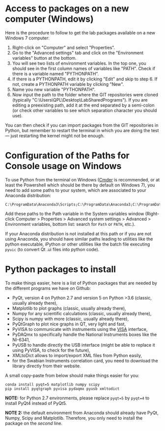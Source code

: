 # Access to packages on a new computer (Windows)

Here is the procedure to follow to get the lab packages available on a new Windows 7 computer:

1. Right-click on "Computer" and select "Properties".
2. Go to the "Advanced settings" tab and click on the "Environment variables" button at the bottom.
3. You will see two lists of environment variables. In the top one, you should see in the first column names of variables like "PATH". Check if there is a variable named "PYTHONPATH". 
4. If there is a PYTHONPATH, edit it by clicking "Edit" and skip to step 6. If not, create a PYTHONPATH variable by clicking "New".
5. Name you new variable "PYTHONPATH".
6. Now input the path to the folder where the GIT repositories were cloned (typically "C:\Users\QPL\Desktop\LabSharedPrograms\"). If you are editing a preexisting path, add it at the end separated by a semi-colon (or check other variables to see which separation character you should use).

You can then check if you can import packages from the GIT repositories in Python, but remember to restart the terminal in which you are doing the test — just restarting the kernel might not be enough. 

# Configuration of the Paths for Console usage on Windows

To use Python from the terminal on Windows ([Cmder](http://cmder.net/) is recommended, or at least the Powershell which should be there by default on Windows 7), you need to add some paths to your system, which are associated to your Anaconda distribution:
```
C:\ProgramData\Anaconda3\Scripts;C:\ProgramData\Anaconda3;C:\ProgramData\Anaconda3\Library\bin
```

Add these paths to the Path variable in the System variables window (Right-click Computer > Properties > Advanced system settings > Advanced > Environment variables, bottom list: search for `Path` or `PATH`, etc.). 

If your Anaconda distribution is not installed at this path or if you are not using Anaconda, you should have similar paths leading to utilities like the python executable, iPython or other utilities like the batch file executing `pyuic` (to convert Qt .ui files into python code).


# Python packages to install

To make things easier, here is a list of Python packages that are needed by the different programs we have on Github:

- PyQt, version 4 on Python 2.7 and version 5 on Python >3.6 (classic, usually already there),
- Matplotlib to plot graphs (classic, usually already there),
- Numpy for any scientific calculations (classic, usually already there),
- Scipy is numpy with more (classic, usually already there),
- PyQtGraph to plot nice graphs in QT, very light and fast,
- PyVISA to communicate with instruments using the [VISA](https://en.wikipedia.org/wiki/Virtual_instrument_software_architecture) interface,
- PyDAQmx to specifically handle the National Instruments boxes like the NI-6341,
- PyUSB to handle directly the USB interface (might be able to replace it using PyVISA, to check for the future),
- XMLtoDict allows to import/export XML files from Python easily,
- for the Swabian Instruments correlation card, you need to download the library directly from their website.

A small copy-paste from below should make things easier for you:
```
conda install pyqt=5 matplotlib numpy scipy 
pip install pyqtgraph pyvisa pydaqmx pyusb xmltodict
```

__NOTE:__ for Python 2.7 environments, please replace `pyqt=5` by `pyqt=4` to install PyQt4 instead of PyQt5.

__NOTE 2:__ the default environment from Anaconda should already have PyQt, Numpy, Scipy and Matplotlib. Therefore, you only need to install the package on the _second_ line.
